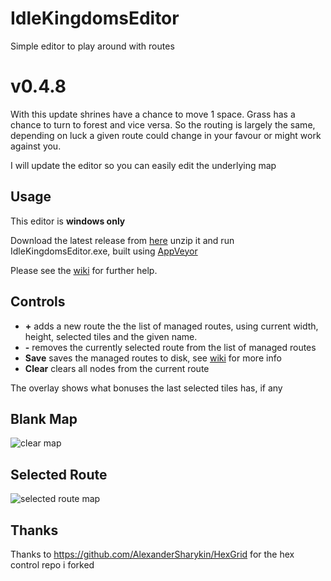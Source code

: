 IdleKingdomsEditor
==================

Simple editor to play around with routes

v0.4.8
======

With this update shrines have a chance to move 1 space. Grass has a chance to turn to forest and vice versa. So the routing is largely the same, depending on luck a given route could change in your favour or might work against you.

I will update the editor so you can easily edit the underlying map

Usage
-----

This editor is **windows only**

Download the latest release from [here](https://github.com/rrs/IdleKingdomsEditor/releases) unzip it and run IdleKingdomsEditor.exe, built using [AppVeyor](https://ci.appveyor.com/project/rrs/idlekingdomseditor)

Please see the [wiki](https://github.com/rrs/IdleKingdomsEditor/wiki) for further help.

Controls
--------

* **\+** adds a new route the the list of managed routes, using current width, height, selected tiles and the given name.
* **\-** removes the currently selected route from the list of managed routes
* **Save** saves the managed routes to disk, see [wiki](https://github.com/rrs/IdleKingdomsEditor/wiki/Saved-Rotues) for more info
* **Clear** clears all nodes from the current route

The overlay shows what bonuses the last selected tiles has, if any

Blank Map
---------

![clear map](docs/images/blank.png)

Selected Route
--------------

![selected route map](docs/images/selected.png)

Thanks
------
Thanks to https://github.com/AlexanderSharykin/HexGrid for the hex control repo i forked
